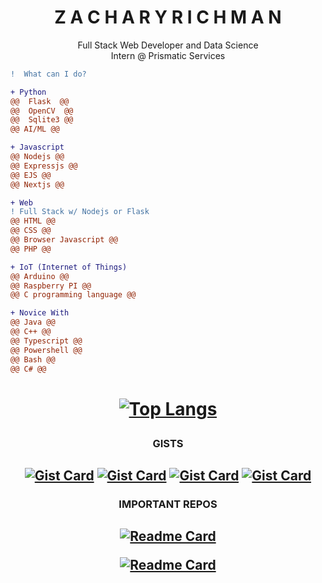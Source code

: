 <h1 align="center">
Z A C H A R Y   R I C H M A N
</h1>
<p align="center">
 Full Stack Web Developer and Data Science <br /> Intern @ Prismatic Services
</p>

```diff
!  What can I do?

+ Python
@@  Flask  @@
@@  OpenCV  @@
@@  Sqlite3 @@
@@ AI/ML @@

+ Javascript
@@ Nodejs @@
@@ Expressjs @@
@@ EJS @@
@@ Nextjs @@

+ Web
! Full Stack w/ Nodejs or Flask
@@ HTML @@
@@ CSS @@
@@ Browser Javascript @@
@@ PHP @@

+ IoT (Internet of Things)
@@ Arduino @@
@@ Raspberry PI @@
@@ C programming language @@

+ Novice With
@@ Java @@
@@ C++ @@
@@ Typescript @@
@@ Powershell @@
@@ Bash @@
@@ C# @@
```

<h1 align="center">
 
 [![Top Langs](https://github-readme-stats.vercel.app/api/top-langs/?username=NebulousCalm)](https://github.com/anuraghazra/github-readme-stats)
 
</h1>

<h3 align="center">GISTS</h3>

<h2 align="center">
 
[![Gist Card](https://github-readme-stats.vercel.app/api/gist?id=c082bb7a0f017136a5049567d41baae5)](https://gist.github.com/NebulousCalm/c082bb7a0f017136a5049567d41baae5)
[![Gist Card](https://github-readme-stats.vercel.app/api/gist?id=e1165d83121ff47cce60564490882308)](https://gist.github.com/NebulousCalm/e1165d83121ff47cce60564490882308)
[![Gist Card](https://github-readme-stats.vercel.app/api/gist?id=22ae7ea74c2ec0acf6ed98295f3b5de9)](https://gist.github.com/NebulousCalm/22ae7ea74c2ec0acf6ed98295f3b5de9)
[![Gist Card](https://github-readme-stats.vercel.app/api/gist?id=1c5ec10619cc5685a5825654cbf76ba7)](https://gist.github.com/NebulousCalm/1c5ec10619cc5685a5825654cbf76ba7)

</h2>

<h3 align="center">IMPORTANT REPOS</h3>

<h2 align="center">
 
[![Readme Card](https://github-readme-stats.vercel.app/api/pin/?username=Actium-Open-Source&repo=lumina-llm)](https://github.com/NebulousCalm/utils)

[![Readme Card](https://github-readme-stats.vercel.app/api/pin/?username=Stardust-Industries&repo=Education)](https://github.com/Stardust-Industries/Education)

</h2>
